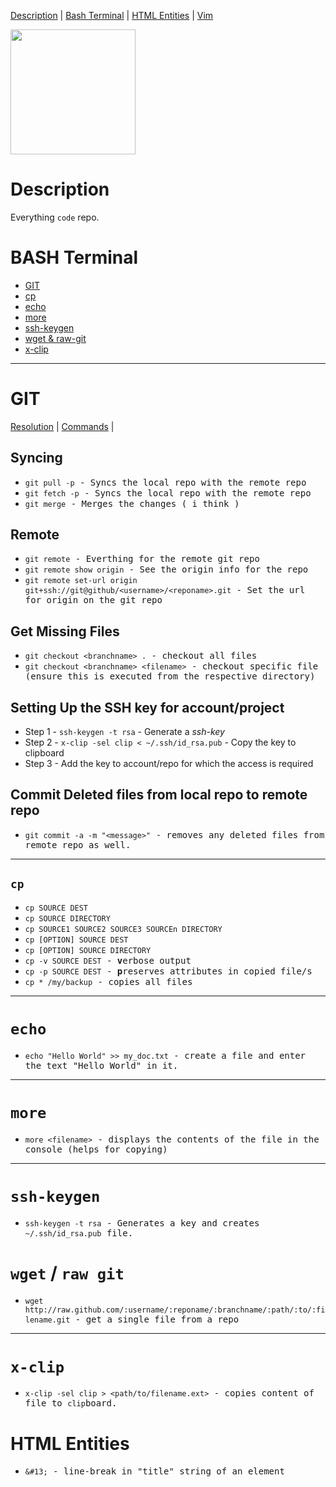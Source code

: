 [Description](#description)     | 
[Bash Terminal](#bash-terminal) |
[HTML Entities](#html-entities) |
[Vim](#vim) 


<img src="https://octodex.github.com/images/yaktocat.png" width="200" />

# Description
Everything `code` repo.

# BASH Terminal
* [GIT](#git)
* [cp](#cp)
* [echo](#echo)
* [more](#more)
* [ssh-keygen](#more)
* [wget & raw-git](#wget--raw-git)
* [x-clip](#x-clip)

<hr /> 

# GIT
[Resolution](#git-resolution) |
[Commands](#git-commands) |


## Syncing 
  * <samp>`git pull -p` - Syncs the local repo with the remote repo</samp>
  * <samp>`git fetch -p` - Syncs the local repo with the remote repo<samp>
  * <samp>`git merge` - Merges the changes ( i think )
  
## Remote
  * <samp>`git remote` - Everthing for the remote git repo</samp>
  * <samp>`git remote show origin` - See the origin info for the repo</samp>
  * <samp>`git remote set-url origin git+ssh://git@github/<username>/<reponame>.git` - Set the url for origin on the git repo</samp>
  
## Get Missing Files
  * <samp>`git checkout <branchname> .` - checkout all files </samp>
  * <samp>`git checkout <branchname> <filename>` - checkout specific file (ensure this is executed from the respective directory)
 
## Setting Up the SSH key for account/project
  * Step 1 - `ssh-keygen -t rsa` - Generate a *ssh-key*
  * Step 2 - `x-clip -sel clip < ~/.ssh/id_rsa.pub` - Copy the key to clipboard
  * Step 3 - Add the key to account/repo for which the access is required
  
## Commit Deleted files from local repo to remote repo
  * <samp>`git commit -a -m "<message>"` - removes any deleted files from remote repo as well.</samp> 

<hr />

## `cp`
  * <samp>`cp SOURCE DEST`</samp>
  * <samp>`cp SOURCE DIRECTORY`</samp>
  * <samp>`cp SOURCE1 SOURCE2 SOURCE3 SOURCEn DIRECTORY`</samp>
  * <samp>`cp [OPTION] SOURCE DEST`</samp>
  * <samp>`cp [OPTION] SOURCE DIRECTORY`</samp>
  * <samp>`cp -v SOURCE DEST` - **v**erbose output</samp>
  * <samp>`cp -p SOURCE DEST` - **p**reserves attributes in copied file/s</samp>
  * <samp>`cp * /my/backup` - copies all files</samp>
<hr /> 

# `echo`
* <samp>`echo "Hello World" >> my_doc.txt` - create a file and enter the text "Hello World" in it.</samp>

<hr />

# `more`
* <samp>`more <filename>` - displays the contents of the file in the console (helps for copying)<samp>

<hr />

# `ssh-keygen`
* <samp>`ssh-keygen -t rsa` - Generates a key and creates `~/.ssh/id_rsa.pub` file.</samp>

# `wget` / `raw git`
* <samp>`wget http://raw.github.com/:username/:reponame/:branchname/:path/:to/:filename.git` - get a single file from a repo</samp> 

<hr />

# `x-clip`
* <samp>`x-clip -sel clip > <path/to/filename.ext>` - copies content of file to `clip`board.</samp>

</hr>

# HTML Entities
* <samp>`&#13;` - line-break in "title" string of an element</samp> 
  



